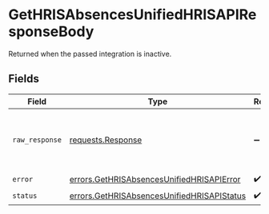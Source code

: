 # GetHRISAbsencesUnifiedHRISAPIResponseBody

Returned when the passed integration is inactive.


## Fields

| Field                                                                                                    | Type                                                                                                     | Required                                                                                                 | Description                                                                                              |
| -------------------------------------------------------------------------------------------------------- | -------------------------------------------------------------------------------------------------------- | -------------------------------------------------------------------------------------------------------- | -------------------------------------------------------------------------------------------------------- |
| `raw_response`                                                                                           | [requests.Response](https://requests.readthedocs.io/en/latest/api/#requests.Response)                    | :heavy_minus_sign:                                                                                       | Raw HTTP response; suitable for custom response parsing                                                  |
| `error`                                                                                                  | [errors.GetHRISAbsencesUnifiedHRISAPIError](../../models/errors/gethrisabsencesunifiedhrisapierror.md)   | :heavy_check_mark:                                                                                       | N/A                                                                                                      |
| `status`                                                                                                 | [errors.GetHRISAbsencesUnifiedHRISAPIStatus](../../models/errors/gethrisabsencesunifiedhrisapistatus.md) | :heavy_check_mark:                                                                                       | N/A                                                                                                      |